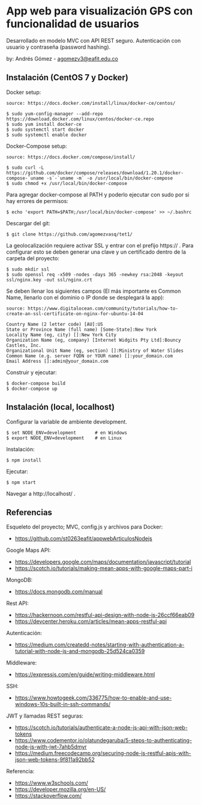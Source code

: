 # App web para visualización GPS con funcionalidad de usuarios

Desarrollado en modelo MVC con API REST seguro. Autenticación con usuario y contraseña (password hashing).

by: Andrés Gómez - agomezv3@eafit.edu.co

## Instalación (CentOS 7 y Docker)

Docker setup:

    source: https://docs.docker.com/install/linux/docker-ce/centos/
    
    $ sudo yum-config-manager --add-repo https://download.docker.com/linux/centos/docker-ce.repo
    $ sudo yum install docker-ce
    $ sudo systemctl start docker
    $ sudo systemctl enable docker
    
Docker-Compose setup:

    source: https://docs.docker.com/compose/install/

    $ sudo curl -L https://github.com/docker/compose/releases/download/1.20.1/docker-compose-`uname -s`-`uname -m` -o /usr/local/bin/docker-compose
    $ sudo chmod +x /usr/local/bin/docker-compose

Para agregar docker-compose al PATH y poderlo ejecutar con sudo por si hay errores de permisos:
  
    $ echo 'export PATH=$PATH;/usr/local/bin/docker-compose' >> ~/.bashrc 
      
Descargar del git:

    $ git clone https://github.com/agomezvasq/tet1/
      
La geolocalización requiere activar SSL y entrar con el prefijo https:// . Para configurar esto se deben generar una clave y un certificado dentro de la carpeta del proyecto:

    $ sudo mkdir ssl
    $ sudo openssl req -x509 -nodes -days 365 -newkey rsa:2048 -keyout ssl/nginx.key -out ssl/nginx.crt
    
Se deben llenar los siguientes campos (El más importante es Common Name, llenarlo con el dominio o IP donde se desplegará la app):

    source: https://www.digitalocean.com/community/tutorials/how-to-create-an-ssl-certificate-on-nginx-for-ubuntu-14-04

    Country Name (2 letter code) [AU]:US
    State or Province Name (full name) [Some-State]:New York
    Locality Name (eg, city) []:New York City
    Organization Name (eg, company) [Internet Widgits Pty Ltd]:Bouncy Castles, Inc.
    Organizational Unit Name (eg, section) []:Ministry of Water Slides
    Common Name (e.g. server FQDN or YOUR name) []:your_domain.com
    Email Address []:admin@your_domain.com

Construir y ejecutar:

    $ docker-compose build
    $ docker-compose up
    
## Instalación (local, localhost)

Configurar la variable de ambiente development.

    $ set NODE_ENV=development       # en Windows
    $ export NODE_ENV=development    # en Linux

Instalación:

    $ npm install
    
Ejecutar:

    $ npm start
    
Navegar a http://localhost/ .

## Referencias

Esqueleto del proyecto; MVC, config.js y archivos para Docker:
- https://github.com/st0263eafit/appwebArticulosNodejs

Google Maps API:
- https://developers.google.com/maps/documentation/javascript/tutorial
- https://scotch.io/tutorials/making-mean-apps-with-google-maps-part-i

MongoDB:
- https://docs.mongodb.com/manual

Rest API:
- https://hackernoon.com/restful-api-design-with-node-js-26ccf66eab09
- https://devcenter.heroku.com/articles/mean-apps-restful-api

Autenticación:
- https://medium.com/createdd-notes/starting-with-authentication-a-tutorial-with-node-js-and-mongodb-25d524ca0359

Middleware:
- https://expressjs.com/en/guide/writing-middleware.html

SSH:
- https://www.howtogeek.com/336775/how-to-enable-and-use-windows-10s-built-in-ssh-commands/

JWT y llamadas REST seguras:
- https://scotch.io/tutorials/authenticate-a-node-js-api-with-json-web-tokens
- https://www.codementor.io/olatundegaruba/5-steps-to-authenticating-node-js-with-jwt-7ahb5dmyr
- https://medium.freecodecamp.org/securing-node-js-restful-apis-with-json-web-tokens-9f811a92bb52

Referencia:
- https://www.w3schools.com/
- https://developer.mozilla.org/en-US/
- https://stackoverflow.com/
